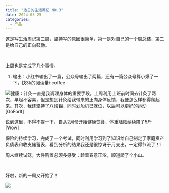 ```yaml
---
title: "达总的生活周记 NO.3"
date: 2024-03-25
categories:
  - 产品
---
```



这是写生活周记第三周，坚持写的原因很简单，第一是对自己的一个周总结，第二是给自己的正向鼓励。

<!-- more -->

​

​上周也是完成了几个事情。

1.  ​输出：小红书输出了一篇，公众号输出了两篇，还有一篇公众号算小爆了一下，快3k的阅读量/:coffee
    

![](../../assets/images/placeholder.png)健康：针灸一直是我调理身体的重要手段，上周利用上班前时间去针灸了两次，早起不容易，但是想到针灸给我带来的正向身体反馈，我便怎么样都得爬起来。其次，我还坚持了八段锦，同时划船机已就位，以后可以更好的运动\[GoForIt\]

​说到这里，不得不提一下，自从2月份开始健康饮食，体重陆陆续续降了5斤\[Wow\]

​保险的持续学习，完成了一个考试，同时利用学习到了知识给自己制定了家庭资产负债表和收支储蓄表，看到分析的结果我还是很惊讶于月支出，一定得节流了！❕

​周末继续试驾，大件购置必须多感受；趁着春意正浓，顺道爬了个小山。

​

​好啦，新的一周又开始了！

![](../../assets/images/placeholder.png)